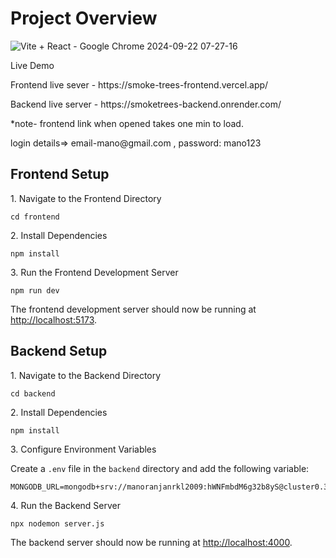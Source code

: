# Project Overview
![Vite + React - Google Chrome 2024-09-22 07-27-16](https://github.com/user-attachments/assets/eb72bbf7-e878-407c-a392-ac0eded3f5c4)


<p>Live Demo</p>
<p>Frontend live sever - https://smoke-trees-frontend.vercel.app/</p>
<p>Backend live server - https://smoketrees-backend.onrender.com/</p>

<p>*note- frontend link when opened takes one min to load.</p>

<p>login details=> email-mano@gmail.com  , password: mano123</p>



## Frontend Setup

<p>1. Navigate to the Frontend Directory</p>
<pre><code>cd frontend</code></pre>

<p>2. Install Dependencies</p>
<pre><code>npm install</code></pre>

<p>3. Run the Frontend Development Server</p>
<pre><code>npm run dev</code></pre>

<p>The frontend development server should now be running at <a href="http://localhost:5173">http://localhost:5173</a>.</p>

## Backend Setup

<p>1. Navigate to the Backend Directory</p>
<pre><code>cd backend</code></pre>

<p>2. Install Dependencies</p>
<pre><code>npm install</code></pre>

<p>3. Configure Environment Variables</p>
<p>Create a <code>.env</code> file in the <code>backend</code> directory and add the following variable:</p>
<pre><code>MONGODB_URL=mongodb+srv://manoranjanrkl2009:hWNFmbdM6g32b8yS@cluster0.3ajpl.mongodb.net/</code></pre>

<p>4. Run the Backend Server</p>
<pre><code>npx nodemon server.js</code></pre>

<p>The backend server should now be running at <a href="http://localhost:4000">http://localhost:4000</a>.</p>
